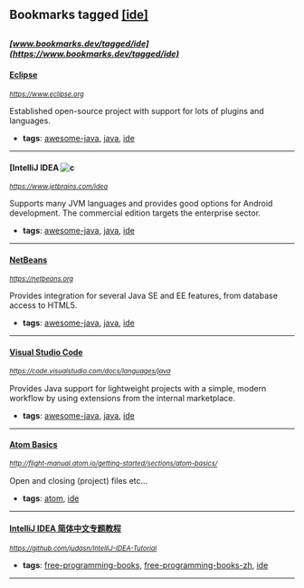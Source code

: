 ## Bookmarks tagged [[ide]](https://www.bookmarks.dev?q=[ide])

_<sup><sup>[www.bookmarks.dev/tagged/ide](https://www.bookmarks.dev/tagged/ide)</sup></sup>_
---
#### [Eclipse](https://www.eclipse.org)
_<sup>https://www.eclipse.org</sup>_

Established open-source project with support for lots of plugins and languages.
* **tags**: [awesome-java](../tagged/awesome-java.md), [java](../tagged/java.md), [ide](../tagged/ide.md)
---
#### [IntelliJ IDEA ![c](https://www.jetbrains.com/idea)
_<sup>https://www.jetbrains.com/idea</sup>_

Supports many JVM languages and provides good options for Android development. The commercial edition targets the enterprise sector.
* **tags**: [awesome-java](../tagged/awesome-java.md), [java](../tagged/java.md), [ide](../tagged/ide.md)
---
#### [NetBeans](https://netbeans.org)
_<sup>https://netbeans.org</sup>_

Provides integration for several Java SE and EE features, from database access to HTML5.
* **tags**: [awesome-java](../tagged/awesome-java.md), [java](../tagged/java.md), [ide](../tagged/ide.md)
---
#### [Visual Studio Code](https://code.visualstudio.com/docs/languages/java)
_<sup>https://code.visualstudio.com/docs/languages/java</sup>_

Provides Java support for lightweight projects with a simple, modern workflow by using extensions from the internal marketplace.
* **tags**: [awesome-java](../tagged/awesome-java.md), [java](../tagged/java.md), [ide](../tagged/ide.md)
---
#### [Atom Basics](http://flight-manual.atom.io/getting-started/sections/atom-basics/)
_<sup>http://flight-manual.atom.io/getting-started/sections/atom-basics/</sup>_

Open and closing (project)  files etc...
* **tags**: [atom](../tagged/atom.md), [ide](../tagged/ide.md)
---
#### [IntelliJ IDEA 简体中文专题教程](https://github.com/judasn/IntelliJ-IDEA-Tutorial)
_<sup>https://github.com/judasn/IntelliJ-IDEA-Tutorial</sup>_

* **tags**: [free-programming-books](../tagged/free-programming-books.md), [free-programming-books-zh](../tagged/free-programming-books-zh.md), [ide](../tagged/ide.md)
---
